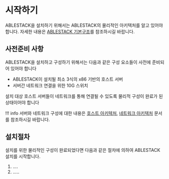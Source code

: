 # 시작하기
ABLESTACK을 설치하기 위해서는 ABLESTACK의 물리적인 아키텍처를 알고 있어야 합니다.
자세한 내용은 [ABLESTACK 기본구조](../architecture/ablestack-basic-structure.md)를 참조하시길 바랍니다.

## 사전준비 사항
ABLESTACK을 설치하고 구성하기 위해서는 다음과 같은 구성 요소들이 사전에 준비되어 있어야 합니다

- ABLESTACK이 설치될 최소 3식의 x86 기반의 호스트 서버
- 서버간 네트워크 연결을 위한 10G 스위치

설치 대상 호스트 서버들이 네트워크를 통해 연결될 수 있도록 물리적 구성이 완료가 된 상태이어야 합니다

!!! info
    서버와 네트워크 구성에 대한 내용은 [호스트 아키텍처](../architecture/host-architecture/.md), [네트워크 아키텍처](../architecture/network-architecture/.md) 문서를 참조하시길 바랍니다.
 
## 설치절차
설치를 위한 물리적인 구성이 완료되었다면 다음과 같은 절차에 의하여 ABLESTACK 설치를 시작합니다.

1. ....
2. .....
### 